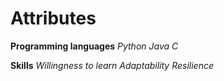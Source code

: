 # Attributes

**Programming languages**
        _Python_
        _Java_
        _C_
        
**Skills**
_Willingness to learn_
_Adaptability_
_Resilience_
